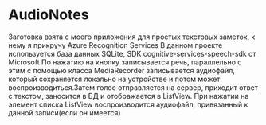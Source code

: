# AudioNotes
Заготовка взята с моего приложения для простых текстовых заметок, к нему я прикручу Azure Recognition Services
В данном проекте используется база данных SQLite, SDK cognitive-services-speech-sdk от Microsoft
По нажатию на кнопку записывается речь, параллельно с этим с помощью класса MediaRecorder записывается аудиофайл, который сохраняется локально на устройстве и потом может воспроизводиться.Затем голос отправляется на сервер, приходит ответ с текстом, заносится в БД и отображается в ListView. При нажатии на элемент списка ListView воспроизводится аудиофайл, привязанный к данной записи(если он имеется)
